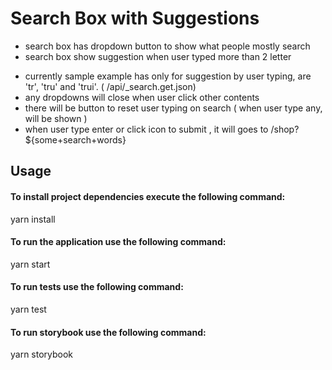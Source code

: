 # Search Box with Suggestions 


*  search box has dropdown button to show what people mostly search
*   search box show suggestion when user typed more than 2 letter 
-  currently sample example has only for suggestion by user typing, are 'tr', 'tru' and  'trui'. ( /api/_search.get.json)
-  any dropdowns will close when user click other contents
-  there will be button to reset user typing on search ( when user type any, will be shown )
-  when user type enter or click icon to submit , it will goes to 
 /shop?${some+search+words}




## Usage

#### To install project dependencies execute the following command:
yarn install

#### To run the application use the following command:
yarn start


#### To run tests use the following command:
yarn test

#### To run storybook use the following command:
yarn storybook
